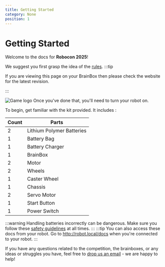 ```yaml
---
title: Getting Started
category: None
position: 1
---
```

# Getting Started

Welcome to the docs for **Robocon 2025**!

We suggest you first grasp the idea of the [rules](http://robot.local/docs/roboconRulebook.pdf). 
:::tip

If you are viewing this page on your BrainBox then please check the website for the latest revision.

:::

![Game logo](/images/logo-with-sponsors.png)
Once you've done that, you'll need to turn your robot on.

To begin, get familiar with the kit provided. It includes : <!--StartFragment-->

| C﻿ount | P﻿arts                     |
| ------ | -------------------------- |
| 2﻿     | L﻿ithium Polymer Batteries |
| 1﻿     | B﻿attery Bag               |
| 1﻿     | B﻿attery Charger           |
| 1﻿     | B﻿rainBox                  |
| 2﻿     | M﻿otor                     |
| 2﻿     | W﻿heels                    |
| 1﻿     | C﻿aster Wheel              |
| 1﻿     | C﻿hassis              |
| 2﻿     | S﻿ervo Motor               |
| 1﻿     | S﻿tart Button              |
| 1﻿     | P﻿ower Switch              |

:::warning 
 Handling batteries incorrectly can be dangerous. Make sure you follow these [safety guidelines](/charging.md) at all times.
:::
:::tip
You can also access these docs from your robot. Go to <http://robot.local/docs> when you're connected to your robot.
:::

If you have any questions related to the competition, the brainboxes, or any ideas or struggles you have, feel free to [drop us an email](mailto:robotics@hrsfc.ac.uk) - we are happy to help!

<!--END_PI_REMOVE-->
